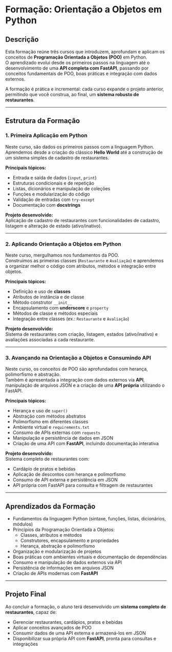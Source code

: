 # Formação: Orientação a Objetos em Python

## Descrição
Esta formação reúne três cursos que introduzem, aprofundam e aplicam os conceitos de **Programação Orientada a Objetos (POO)** em Python.  
O aprendizado evolui desde os primeiros passos na linguagem até o desenvolvimento de uma **API completa com FastAPI**, passando por conceitos fundamentais de POO, boas práticas e integração com dados externos.

A formação é prática e incremental: cada curso expande o projeto anterior, permitindo que você construa, ao final, um **sistema robusto de restaurantes**.

---

## Estrutura da Formação

### 1. Primeira Aplicação em Python
Neste curso, são dados os primeiros passos com a linguagem Python.  
Aprendemos desde a criação do clássico **Hello World** até a construção de um sistema simples de cadastro de restaurantes.

**Principais tópicos:**
- Entrada e saída de dados (`input`, `print`)
- Estruturas condicionais e de repetição
- Listas, dicionários e manipulação de coleções
- Funções e modularização do código
- Validação de entradas com `try-except`
- Documentação com **docstrings**

**Projeto desenvolvido:**  
Aplicação de cadastro de restaurantes com funcionalidades de cadastro, listagem e alteração de estado (ativo/inativo).

---

### 2. Aplicando Orientação a Objetos em Python
Neste curso, mergulhamos nos fundamentos da POO.  
Construímos as primeiras classes (`Restaurante` e `Avaliação`) e aprendemos a organizar melhor o código com atributos, métodos e integração entre objetos.

**Principais tópicos:**
- Definição e uso de **classes**
- Atributos de instância e de classe
- Método construtor `__init__`
- Encapsulamento com **underscore** e `property`
- Métodos de classe e métodos especiais
- Integração entre classes (ex.: `Restaurante` e `Avaliação`)

**Projeto desenvolvido:**  
Sistema de restaurantes com criação, listagem, estados (ativo/inativo) e avaliações associadas a cada restaurante.

---

### 3. Avançando na Orientação a Objetos e Consumindo API
Neste curso, os conceitos de POO são aprofundados com herança, polimorfismo e abstração.  
Também é apresentada a integração com dados externos via **API**, manipulação de arquivos JSON e a criação de uma **API própria** utilizando o FastAPI.

**Principais tópicos:**
- Herança e uso de `super()`
- Abstração com métodos abstratos
- Polimorfismo em diferentes classes
- Ambiente virtual e `requirements.txt`
- Consumo de APIs externas com `requests`
- Manipulação e persistência de dados em JSON
- Criação de uma API com **FastAPI**, incluindo documentação interativa

**Projeto desenvolvido:**  
Sistema completo de restaurantes com:
- Cardápio de pratos e bebidas
- Aplicação de descontos com herança e polimorfismo
- Consumo de API externa e persistência em JSON
- API própria com FastAPI para consulta e filtragem de restaurantes

---

## Aprendizados da Formação
- Fundamentos da linguagem Python (sintaxe, funções, listas, dicionários, módulos)
- Princípios da Programação Orientada a Objetos:
  - Classes, atributos e métodos
  - Construtores, encapsulamento e propriedades
  - Herança, abstração e polimorfismo
- Organização e modularização de projetos
- Boas práticas com ambientes virtuais e documentação de dependências
- Consumo e manipulação de dados externos via API
- Persistência de informações em arquivos JSON
- Criação de APIs modernas com **FastAPI**

---

## Projeto Final
Ao concluir a formação, o aluno terá desenvolvido um **sistema completo de restaurantes**, capaz de:
- Gerenciar restaurantes, cardápios, pratos e bebidas
- Aplicar conceitos avançados de POO
- Consumir dados de uma API externa e armazená-los em JSON
- Disponibilizar sua própria API com **FastAPI**, pronta para consultas e integrações


